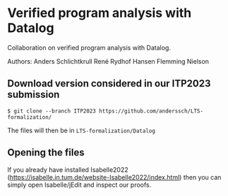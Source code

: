 # Verified program analysis with Datalog
Collaboration on verified program analysis with Datalog.

Authors: 
Anders Schlichtkrull
René Rydhof Hansen
Flemming Nielson

## Download version considered in our ITP2023 submission

```
$ git clone --branch ITP2023 https://github.com/anderssch/LTS-formalization/
```

The files will then be in `LTS-formalization/Datalog`

## Opening the files

If you already have installed Isabelle2022 (https://isabelle.in.tum.de/website-Isabelle2022/index.html) 
then you can simply open Isabelle/jEdit and inspect our proofs.
